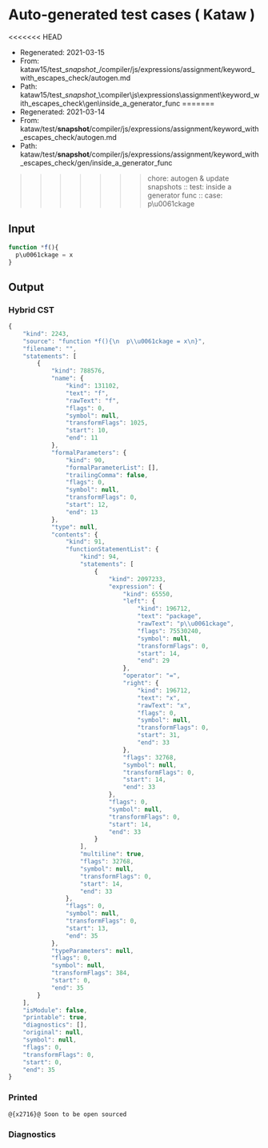 # Auto-generated test cases ( Kataw )
<<<<<<< HEAD
- Regenerated: 2021-03-15
- From: kataw15/test\__snapshot__/compiler/js/expressions/assignment/keyword_with_escapes_check/autogen.md
- Path: kataw15/test\__snapshot__\compiler\js\expressions\assignment\keyword_with_escapes_check\gen\inside_a_generator_func
=======
- Regenerated: 2021-03-14
- From: kataw/test/__snapshot__/compiler/js/expressions/assignment/keyword_with_escapes_check/autogen.md
- Path: kataw/test/__snapshot__/compiler/js/expressions/assignment/keyword_with_escapes_check/gen/inside_a_generator_func
>>>>>>> chore: autogen & update snapshots
> :: test: inside a generator func
> :: case: p\u0061ckage
## Input

`````js
function *f(){
  p\u0061ckage = x
}
`````

## Output

### Hybrid CST

```javascript
{
    "kind": 2243,
    "source": "function *f(){\n  p\\u0061ckage = x\n}",
    "filename": "",
    "statements": [
        {
            "kind": 788576,
            "name": {
                "kind": 131102,
                "text": "f",
                "rawText": "f",
                "flags": 0,
                "symbol": null,
                "transformFlags": 1025,
                "start": 10,
                "end": 11
            },
            "formalParameters": {
                "kind": 90,
                "formalParameterList": [],
                "trailingComma": false,
                "flags": 0,
                "symbol": null,
                "transformFlags": 0,
                "start": 12,
                "end": 13
            },
            "type": null,
            "contents": {
                "kind": 91,
                "functionStatementList": {
                    "kind": 94,
                    "statements": [
                        {
                            "kind": 2097233,
                            "expression": {
                                "kind": 65550,
                                "left": {
                                    "kind": 196712,
                                    "text": "package",
                                    "rawText": "p\\u0061ckage",
                                    "flags": 75530240,
                                    "symbol": null,
                                    "transformFlags": 0,
                                    "start": 14,
                                    "end": 29
                                },
                                "operator": "=",
                                "right": {
                                    "kind": 196712,
                                    "text": "x",
                                    "rawText": "x",
                                    "flags": 0,
                                    "symbol": null,
                                    "transformFlags": 0,
                                    "start": 31,
                                    "end": 33
                                },
                                "flags": 32768,
                                "symbol": null,
                                "transformFlags": 0,
                                "start": 14,
                                "end": 33
                            },
                            "flags": 0,
                            "symbol": null,
                            "transformFlags": 0,
                            "start": 14,
                            "end": 33
                        }
                    ],
                    "multiline": true,
                    "flags": 32768,
                    "symbol": null,
                    "transformFlags": 0,
                    "start": 14,
                    "end": 33
                },
                "flags": 0,
                "symbol": null,
                "transformFlags": 0,
                "start": 13,
                "end": 35
            },
            "typeParameters": null,
            "flags": 0,
            "symbol": null,
            "transformFlags": 384,
            "start": 0,
            "end": 35
        }
    ],
    "isModule": false,
    "printable": true,
    "diagnostics": [],
    "original": null,
    "symbol": null,
    "flags": 0,
    "transformFlags": 0,
    "start": 0,
    "end": 35
}
```

### Printed

```javascript
@{x2716}@ Soon to be open sourced
```

### Diagnostics

```javascript

```

